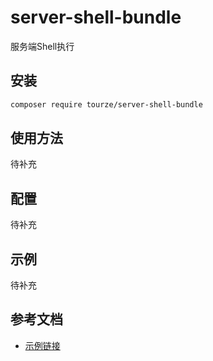 # server-shell-bundle

服务端Shell执行

## 安装

```bash
composer require tourze/server-shell-bundle
```

## 使用方法

待补充

## 配置

待补充

## 示例

待补充

## 参考文档

- [示例链接](https://example.com)
